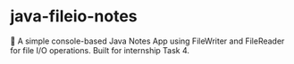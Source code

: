 # java-fileio-notes
📝 A simple console-based Java Notes App using FileWriter and FileReader for file I/O operations. Built for internship Task 4.
